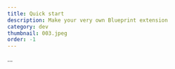 ```yaml
---
title: Quick start
description: Make your very own Blueprint extension
category: dev
thumbnail: 003.jpeg
order: -1
---
```


...
